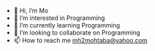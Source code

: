 - 👋 Hi, I’m Mo
- 👀 I’m interested in Programming 
- 🌱 I’m currently learning Programming 
- 💞️ I’m looking to collaborate on Programming 
- 📫 How to reach me mh2mohtaba@yahoo.com

<!---
us-crypto/us-crypto is a ✨ special ✨ repository because its `README.md` (this file) appears on your GitHub profile.
You can click the Preview link to take a look at your changes.
--->

